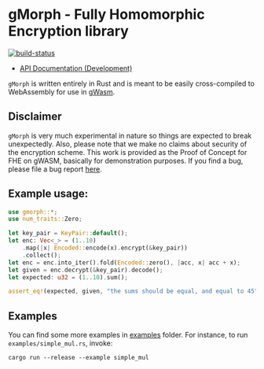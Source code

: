 # gMorph  - Fully Homomorphic Encryption library
[![build-status]][build-link]

[build-status]: https://dev.azure.com/kubkon/gmorph/_apis/build/status/golemfactory.gmorph?branchName=master
[build-link]: https://dev.azure.com/kubkon/gmorph/_build?definitionId=4

* [API Documentation (Development)](https://golemfactory.github.io/gMorph/gmorph/index.html)

`gMorph` is written entirely in Rust and is meant to be easily
cross-compiled to WebAssembly for use in [gWasm].

[gWasm]: https://docs.golem.network/#/Products/Brass-Beta/gWASM
[here]: https://github.com/golemfactory/gmorph/issues

## Disclaimer

`gMorph` is very much experimental in nature so things are expected
to break unexpectedly. Also, please note that we make no claims about security of the encryption scheme.
This work is provided as the Proof of Concept for FHE on gWASM, basically for demonstration purposes.
If you find a bug, please file a bug report [here].

## Example usage:

```rust
use gmorph::*;
use num_traits::Zero;

let key_pair = KeyPair::default();
let enc: Vec<_> = (1..10)
    .map(|x| Encoded::encode(x).encrypt(&key_pair))
    .collect();
let enc = enc.into_iter().fold(Encoded::zero(), |acc, x| acc + x);
let given = enc.decrypt(&key_pair).decode();
let expected: u32 = (1..10).sum();

assert_eq!(expected, given, "the sums should be equal, and equal to 45");
```

## Examples
You can find some more examples in [examples](examples) folder.
For instance, to run `examples/simple_mul.rs`, invoke:

```
cargo run --release --example simple_mul
```

